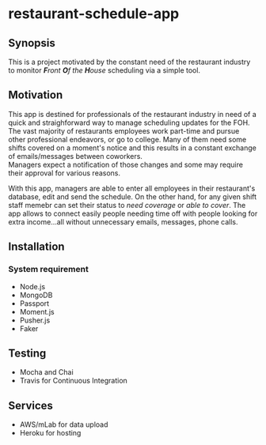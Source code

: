 # restaurant-schedule-app

## Synopsis

This is a project motivated by the constant need of the restaurant industry to monitor _**F**ront **O**f the **H**ouse_ scheduling via a simple tool.

## Motivation
This app is destined for professionals of the restaurant industry in need of a quick and straighforward way to manage 
scheduling updates for the FOH. The vast majority of restaurants employees work part-time and pursue other professional endeavors, 
or go to college. Many of them need some shifts covered on a moment's notice and this results in a constant exchange of emails/messages
between coworkers. <br>Managers expect a notification of those changes and some may require their approval for various reasons. 

With this app, managers are able to enter all employees in their restaurant's database, edit and send the schedule. On the other hand, for any given shift
staff memebr can set their status to *need coverage* or *able to cover*. The app allows to connect easily people needing time off with people
looking for extra income...all without unnecessary emails, messages, phone calls.

## Installation

### System requirement

* Node.js
* MongoDB
* Passport
* Moment.js
* Pusher.js
* Faker

## Testing

* Mocha and Chai
* Travis for Continuous Integration

## Services
* AWS/mLab for data upload
* Heroku for hosting
